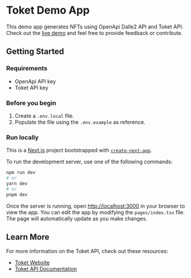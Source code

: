 # Toket Demo App

This demo app generates NFTs using OpenApi Dalle2 API and Toket API. Check out the [live demo](https://demo.toket.io/) and feel free to provide feedback or contribute.

## Getting Started

### Requirements

- OpenApi API key
- Toket API key

### Before you begin

1. Create a `.env.local` file.
2. Populate the file using the `.env.example` as reference.

### Run locally

This is a [Next.js](https://nextjs.org/) project bootstrapped with [`create-next-app`](https://github.com/vercel/next.js/tree/canary/packages/create-next-app).

To run the development server, use one of the following commands:

```bash
npm run dev
# or
yarn dev
# or
pnpm dev
```

Once the server is running, open [http://localhost:3000](http://localhost:3000) in your browser to view the app. You can edit the app by modifying the `pages/index.tsx` file. The page will automatically update as you make changes.

## Learn More

For more information on the Toket API, check out these resources:

- [Toket Website](https://toket.io)
- [Toket API Documentation](https://docs.toket.io)

